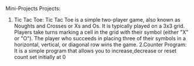 Mini-Projects
Projects:
1. Tic Tac Toe:
   Tic Tac Toe is a simple two-player game, also known as Noughts and Crosses or Xs and Os.
   It is typically played on a 3x3 grid. Players take turns marking a cell in the grid with their symbol (either "X" or "O").
   The player who succeeds in placing three of their symbols in a horizontal, vertical, or diagonal row wins the game.
2.Counter Program:
  It is a simple program that allows you to increase,decrease or reset count set initially at 0

